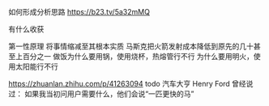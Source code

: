 
如何形成分析思路
https://b23.tv/5a32mMQ

有什么收获



第一性原理   将事情缩减至其根本实质
马斯克把火箭发射成本降低到原先的几十甚至上百分之一
做饭为什么要用锅，使用烧杯，热熔管行不行   为什么要用明火，使用太阳能行不行

https://zhuanlan.zhihu.com/p/41263094   todo
汽车大亨 Henry Ford 曾经说过：
如果我当初问用户需要什么，他们会说“一匹更快的马”